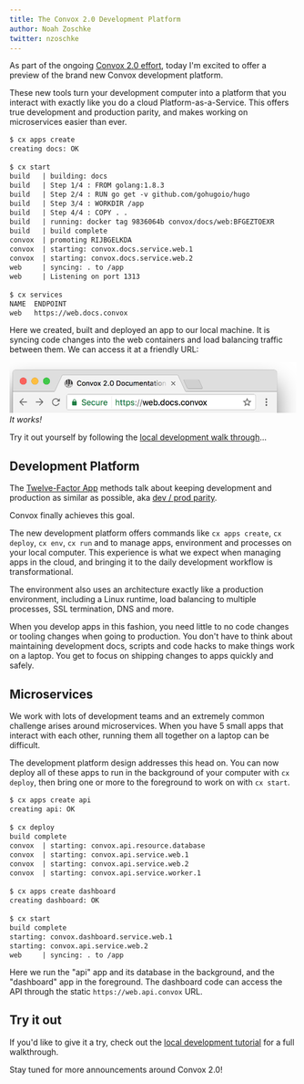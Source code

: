 ```yaml
---
title: The Convox 2.0 Development Platform
author: Noah Zoschke
twitter: nzoschke
---
```


As part of the ongoing [Convox 2.0 effort](https://docs.convox.com/), today I'm excited to offer a preview of the brand new Convox development platform.

These new tools turn your development computer into a platform that you interact with exactly like you do a cloud Platform-as-a-Service. This offers true development and production parity, and makes working on microservices easier than ever.

```console
$ cx apps create
creating docs: OK

$ cx start
build   | building: docs
build   | Step 1/4 : FROM golang:1.8.3
build   | Step 2/4 : RUN go get -v github.com/gohugoio/hugo
build   | Step 3/4 : WORKDIR /app
build   | Step 4/4 : COPY . .
build   | running: docker tag 9836064b convox/docs/web:BFGEZTOEXR
build   | build complete
convox  | promoting RIJBGELKDA
convox  | starting: convox.docs.service.web.1
convox  | starting: convox.docs.service.web.2
web     | syncing: . to /app
web     | Listening on port 1313

$ cx services
NAME  ENDPOINT
web   https://web.docs.convox
```

Here we created, built and deployed an app to our local machine. It is syncing code changes into the web containers and load balancing traffic between them. We can access it at a friendly URL:

![It works!](/assets/images/chrome-secure.png)*It works!*

Try it out yourself by following the [local development walk through](https://docs.convox.com/walkthroughs/local/)...

<!--more-->

## Development Platform

The [Twelve-Factor App](https://12factor.net) methods talk about keeping development and production as similar as possible, aka [dev / prod parity](https://12factor.net/dev-prod-parity).

Convox finally achieves this goal.

The new development platform offers commands like `cx apps create`, `cx deploy`, `cx env`, `cx run` and  to manage apps, environment and processes on your local computer. This experience is what we expect when managing apps in the cloud, and bringing it to the daily development workflow is transformational.

The environment also uses an architecture exactly like a production environment, including a Linux runtime, load balancing to multiple processes, SSL termination, DNS and more.

When you develop apps in this fashion, you need little to no code changes or tooling changes when going to production. You don't have to think about maintaining development docs, scripts and code hacks to make things work on a laptop. You get to focus on shipping changes to apps quickly and safely.

## Microservices

We work with lots of development teams and an extremely common challenge arises around microservices. When you have 5 small apps that interact with each other, running them all together on a laptop can be difficult.

The development platform design addresses this head on. You can now deploy all of these apps to run in the background of your computer with `cx deploy`, then bring one or more to the foreground to work on with `cx start`.

```
$ cx apps create api
creating api: OK

$ cx deploy
build complete
convox  | starting: convox.api.resource.database
convox  | starting: convox.api.service.web.1
convox  | starting: convox.api.service.web.2
convox  | starting: convox.api.service.worker.1

$ cx apps create dashboard
creating dashboard: OK

$ cx start
build complete
starting: convox.dashboard.service.web.1
starting: convox.api.service.web.2
web     | syncing: . to /app
```

Here we run the "api" app and its database in the background, and the "dashboard" app in the foreground. The dashboard code can access the API through the static `https://web.api.convox` URL.

## Try it out

If you'd like to give it a try, check out the [local development tutorial](https://docs-staging.convox.com/walkthroughs/local/) for a full walkthrough.

Stay tuned for more announcements around Convox 2.0!